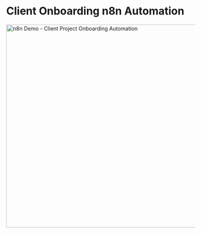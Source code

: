 # Client Onboarding n8n Automation

<img width="960" height="540" alt="n8n Demo - Client Project Onboarding Automation" src="https://github.com/user-attachments/assets/7f4da6d2-73d5-4e63-a087-9d02a7bf9987" />
